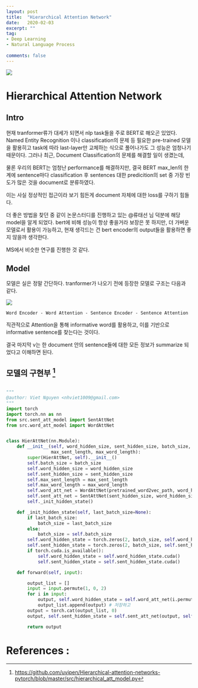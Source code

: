 ```yaml
---  
layout: post  
title:  "Hierarchical Attention Network"  
date:   2020-02-03  
excerpt: ""  
tag:  
- Deep Learning  
- Natural Language Process  
  
comments: false  
---  
```


![](https://www.seek.com.au/employer/hiring-advice/web_images/blogs/232/4871/H040-Hierarchy-feature-940x352.jpg)

# Hierarchical Attention Network

## Intro 
현재 tranformer류가 대세가 되면서 nlp task들을 주로 BERT로 해오곤 있었다.
Named Entity Recognition 이나 classification의 문제 등 필요한 pre-trained 모델을 활용히고
task에 따라 last-layer만 교체하는 식으로 풀어나가도 그 성능은 엄청나기 때문이다.
그러나 최근, Document Classification의 문제를 해결할 일이 생겼는데, 

물론 우리의 BERT는 엄청난 performance를 해결하지만, 결국 BERT max_len의 한계에
sentence마다 classification 후 sentences 대한 predicition의 set 중 가장 빈도가 많은 것을 document로 분류하였다.

이는 사실 정상적인 접근이라 보기 힘든게 document 자체에 대한 loss를 구하기 힘들다.

더 좋은 방법을 찾던 중 같이 논문스터디를 진행하고 있는 @류태선 님 덕분에 해당 model을 알게 되었다.
bert에 비해 성능이 항상 좋을거라 보장은 못 하지만, 더 가벼운 모델로서 활용이 가능하고,
현재 생각드는 건 bert encoder의 output들을 활용하면 좋지 않을까 생각한다.

MS에서 비슷한 연구를 진행한 것 같다.

## Model

모델은 실은 정말 간단하다. tranformer가 나오기 전에 등장한 모델로 구조는 다음과 같다.

![](https://raw.githubusercontent.com/q0115643/my_blog/master/assets/images/paper-summary/Yang-NAACL2016/1.png)

```
Word Encoder - Word Attention - Sentence Encoder - Sentence Attention
```
직관적으로 Attention을 통해 informative word를 활용하고, 이를 기반으로 informative sentence를 찾는다는 것이다.

결국 마지막 v는 한 document 안의 sentence들에 대한 모든 정보가 summarize 되었다고 이해하면 된다.


## 모델의 구현부 [^1]
``` python

"""
@author: Viet Nguyen <nhviet1009@gmail.com>
"""
import torch
import torch.nn as nn
from src.sent_att_model import SentAttNet
from src.word_att_model import WordAttNet


class HierAttNet(nn.Module):
    def __init__(self, word_hidden_size, sent_hidden_size, batch_size, num_classes, pretrained_word2vec_path,
                 max_sent_length, max_word_length):
        super(HierAttNet, self).__init__()
        self.batch_size = batch_size
        self.word_hidden_size = word_hidden_size
        self.sent_hidden_size = sent_hidden_size
        self.max_sent_length = max_sent_length
        self.max_word_length = max_word_length
        self.word_att_net = WordAttNet(pretrained_word2vec_path, word_hidden_size)
        self.sent_att_net = SentAttNet(sent_hidden_size, word_hidden_size, num_classes)
        self._init_hidden_state()

    def _init_hidden_state(self, last_batch_size=None):
        if last_batch_size:
            batch_size = last_batch_size
        else:
            batch_size = self.batch_size
        self.word_hidden_state = torch.zeros(2, batch_size, self.word_hidden_size)
        self.sent_hidden_state = torch.zeros(2, batch_size, self.sent_hidden_size)
        if torch.cuda.is_available():
            self.word_hidden_state = self.word_hidden_state.cuda()
            self.sent_hidden_state = self.sent_hidden_state.cuda()

    def forward(self, input):

        output_list = []
        input = input.permute(1, 0, 2)
        for i in input:
            output, self.word_hidden_state = self.word_att_net(i.permute(1, 0), self.word_hidden_state) # word attention의 결과를 
            output_list.append(output) # 저장하고
        output = torch.cat(output_list, 0)
        output, self.sent_hidden_state = self.sent_att_net(output, self.sent_hidden_state) # word attention의 결과를 활용하여 sentence-level attention을 구한다.

        return output

```





# References : 

[^1]: https://github.com/uvipen/Hierarchical-attention-networks-pytorch/blob/master/src/hierarchical_att_model.py


